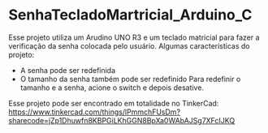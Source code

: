 # SenhaTecladoMartricial_Arduino_C

Esse projeto utiliza um Arudino UNO R3 e um teclado matricial para fazer a verificação da senha colocada pelo usuário.
Algumas características do projeto:
- A senha pode ser redefinida
- O tamanho da senha também pode ser redefinido
Para redefinir o tamanho e a senha, acione o switch e depois desative.

Esse projeto pode ser encontrado em totalidade no TinkerCad: https://www.tinkercad.com/things/lPmmchFUsDm?sharecode=jZp1Dhuwfn8KBPGiLKhGGN8BpXa0WAbAJSg7XFcIJKQ
